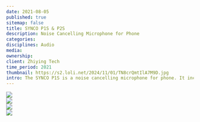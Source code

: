 ```yaml
---
date: 2021-08-05
published: true
sitemap: false
title: SYNCO P1S & P2S
description: Noise Cancelling Microphone for Phone
categories: 
disciplines: Audio
media: 
ownership: 
client: Zhiying Tech
time_period: 2021
thumbnail: https://s2.loli.net/2024/11/01/TN8crQmtIlA7M9D.jpg
intro: The SYNCO P1S is a noise cancelling microphone for phone. It includes a transmitter, a receiver of Type-C (P1ST) or Lightning (P1SL) connector, and a drawer-style charging case. The auto pairing, quick charge, and compact design make the P1S a good choice for mobile recording.
---
```

![](https://s2.loli.net/2024/09/23/GRmzldnvNOwqI39.jpg)<br>
![](https://s2.loli.net/2024/09/23/TnpPVOBWFZycSao.jpg)<br>
![](https://s2.loli.net/2024/09/23/Xa9TzUGWu58cbPV.jpg)<br>
![](https://s2.loli.net/2024/09/23/Gyjw8eqFhWzX9Ni.jpg)<br>
